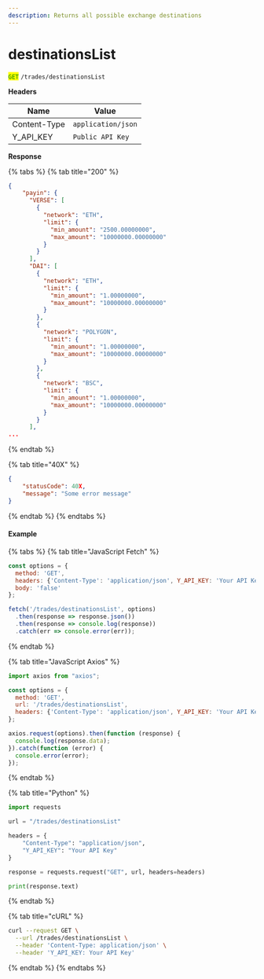 ```yaml
---
description: Returns all possible exchange destinations
---
```


# destinationsList

<mark style="color:green;">`GET`</mark> `/trades/destinationsList`

**Headers**

| Name         | Value              |
| ------------ | ------------------ |
| Content-Type | `application/json` |
| Y\_API\_KEY  | `Public API Key`   |

**Response**

{% tabs %}
{% tab title="200" %}
```json
{
    "payin": {
      "VERSE": [
        {
          "network": "ETH",
          "limit": {
            "min_amount": "2500.00000000",
            "max_amount": "10000000.00000000"
          }
        }
      ],
      "DAI": [
        {
          "network": "ETH",
          "limit": {
            "min_amount": "1.00000000",
            "max_amount": "10000000.00000000"
          }
        },
        {
          "network": "POLYGON",
          "limit": {
            "min_amount": "1.00000000",
            "max_amount": "10000000.00000000"
          }
        },
        {
          "network": "BSC",
          "limit": {
            "min_amount": "1.00000000",
            "max_amount": "10000000.00000000"
          }
        }
      ],
...
```
{% endtab %}

{% tab title="40X" %}
```json
{
	"statusCode": 40X,
	"message": "Some error message"
}
```
{% endtab %}
{% endtabs %}

#### Example

{% tabs %}
{% tab title="JavaScript Fetch" %}
```javascript
const options = {
  method: 'GET',
  headers: {'Content-Type': 'application/json', Y_API_KEY: 'Your API Key'},
  body: 'false'
};

fetch('/trades/destinationsList', options)
  .then(response => response.json())
  .then(response => console.log(response))
  .catch(err => console.error(err));
```
{% endtab %}

{% tab title="JavaScript Axios" %}
```javascript
import axios from "axios";

const options = {
  method: 'GET',
  url: '/trades/destinationsList',
  headers: {'Content-Type': 'application/json', Y_API_KEY: 'Your API Key'}
};

axios.request(options).then(function (response) {
  console.log(response.data);
}).catch(function (error) {
  console.error(error);
});
```
{% endtab %}

{% tab title="Python" %}
```python
import requests

url = "/trades/destinationsList"

headers = {
    "Content-Type": "application/json",
    "Y_API_KEY": "Your API Key"
}

response = requests.request("GET", url, headers=headers)

print(response.text)
```
{% endtab %}

{% tab title="cURL" %}
```bash
curl --request GET \
  --url /trades/destinationsList \
  --header 'Content-Type: application/json' \
  --header 'Y_API_KEY: Your API Key'
```
{% endtab %}
{% endtabs %}

